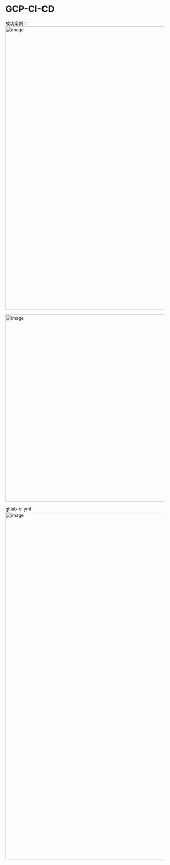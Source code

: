 # GCP-CI-CD
成功案例：
<img width="896" alt="image" src="https://github.com/saiyanfish/GCP-CI-CD/assets/32355473/2b1855c5-7c06-4291-a1ce-123e7234ca83">

<img width="592" alt="image" src="https://github.com/saiyanfish/GCP-CI-CD/assets/32355473/c85f2157-7ced-4a85-b5da-b909f232feb6">

gitlab-ci.yml
<img width="1099" alt="image" src="https://github.com/saiyanfish/GCP-CI-CD/assets/32355473/6ae684dd-e14a-46a0-b846-a2aca7aac983">

